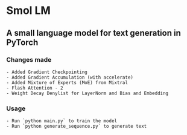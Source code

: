 # Smol LM

## A small language model for text generation in PyTorch

### Changes made

    - Added Gradient Checkpointing
    - Added Gradient Accumulation (with accelerate)
    - Added Mixture of Experts (MoE) from Mixtral
    - Flash Attention - 2
    - Weight Decay Denylist for LayerNorm and Bias and Embedding

### Usage

    - Run `python main.py` to train the model
    - Run `python generate_sequence.py` to generate text
